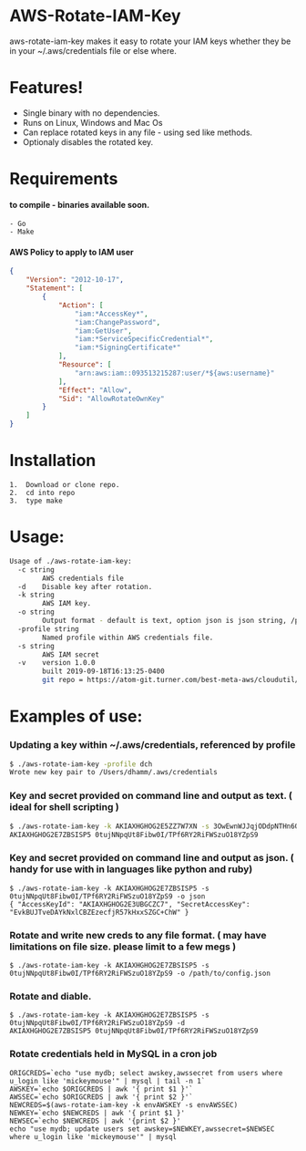 # AWS-Rotate-IAM-Key

aws-rotate-iam-key makes it easy to rotate your IAM keys whether they be in your ~/.aws/credentials file or else where.

# Features!
  - Single binary with no dependencies. 
  - Runs on Linux, Windows and Mac Os
  - Can replace rotated keys in any file - using sed like methods.
  - Optionaly disables the rotated key.
  
# Requirements 
#### to compile - binaries available soon.
    - Go
    - Make
#### AWS Policy to apply to IAM user
```json
{
    "Version": "2012-10-17",
    "Statement": [
        {
            "Action": [
                "iam:*AccessKey*",
                "iam:ChangePassword",
                "iam:GetUser",
                "iam:*ServiceSpecificCredential*",
                "iam:*SigningCertificate*"
            ],
            "Resource": [
                "arn:aws:iam::093513215287:user/*${aws:username}"
            ],
            "Effect": "Allow",
            "Sid": "AllowRotateOwnKey"
        }
    ]
}
``` 

# Installation
    1.  Download or clone repo.  
    2.  cd into repo
    3.  type make


# Usage:
```sh
Usage of ./aws-rotate-iam-key:
  -c string
    	AWS credentials file
  -d	Disable key after rotation.
  -k string
    	AWS IAM key.
  -o string
    	Output format - default is text, option json is json string, /path/to/file runs a regex on the file specified.
  -profile string
    	Named profile within AWS credentials file.
  -s string
    	AWS IAM secret
  -v	version 1.0.0 
    	built 2019-09-18T16:13:25-0400 
    	git repo = https://atom-git.turner.com/best-meta-aws/cloudutil/aws-rotate-iam-key
```
    
# Examples of use:	
### Updating a key within ~/.aws/credentials, referenced by profile
```sh
$ ./aws-rotate-iam-key -profile dch
Wrote new key pair to /Users/dhamm/.aws/credentials
```
### Key and secret provided on command line and output as text. ( ideal for shell scripting )
```sh
$ ./aws-rotate-iam-key -k AKIAXHGHOG2E5ZZ7W7XN -s 3OwEwnWJJqjODdpNTHn6QbN6HiQPvvOUEX8cFIVK
AKIAXHGHOG2E7ZBSISP5 0tujNNpqUt8Fibw0I/TPf6RY2RiFWSzuO18YZpS9
```
### Key and secret provided on command line and output as json. ( handy for use with in languages like python and ruby)
```
$ ./aws-rotate-iam-key -k AKIAXHGHOG2E7ZBSISP5 -s 0tujNNpqUt8Fibw0I/TPf6RY2RiFWSzuO18YZpS9 -o json
{ "AccessKeyId": "AKIAXHGHOG2E3UBGCZC7", "SecretAccessKey": "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" }
```
### Rotate and write new creds to any file format. ( may have limitations on file size.  please limit to a few megs )
```
$ ./aws-rotate-iam-key -k AKIAXHGHOG2E7ZBSISP5 -s 0tujNNpqUt8Fibw0I/TPf6RY2RiFWSzuO18YZpS9 -o /path/to/config.json
```
### Rotate and diable. 
```
$ ./aws-rotate-iam-key -k AKIAXHGHOG2E7ZBSISP5 -s 0tujNNpqUt8Fibw0I/TPf6RY2RiFWSzuO18YZpS9 -d
AKIAXHGHOG2E7ZBSISP5 0tujNNpqUt8Fibw0I/TPf6RY2RiFWSzuO18YZpS9
```
### Rotate credentials held in MySQL in a cron job
```
ORIGCREDS=`echo "use mydb; select awskey,awssecret from users where u_login like 'mickeymouse'" | mysql | tail -n 1`
AWSKEY=`echo $ORIGCREDS | awk '{ print $1 }'`
AWSSEC=`echo $ORIGCREDS | awk '{ print $2 }'`
NEWCREDS=$(aws-rotate-iam-key -k envAWSKEY -s envAWSSEC)
NEWKEY=`echo $NEWCREDS | awk '{ print $1 }'
NEWSEC=`echo $NEWCREDS | awk '{print $2 }'
echo "use mydb; update users set awskey=$NEWKEY,awssecret=$NEWSEC where u_login like 'mickeymouse'" | mysql
```